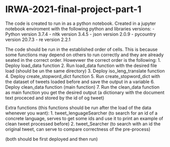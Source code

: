 # IRWA-2021-final-project-part-1
The code is created to run in as a python notebook. 
Created in a jupyter notebook enviroment with the following python and libraries versions:
	- Python version 3.7.4
	- nltk version 3.4.5
	- json version 2.0.9
	- pycountry version 20.7.3
	- re version 2.2.1

The code should be run in the established order of cells.
This is because some functions may depend on others to run correctly and they are already seated in the correct order.
Howevwer the correct order is the following:
	1. Deploy load_data function
	2. Run load_data function with the desired file load (should be un the same directory)
	3. Deploy iso_leng_translate function
	4. Deploy create_stopword_dict function
	5. Run create_stopword_dict with the dataset of tweets loaded before and save the output in a variable
	6. Deploy clean_data function (main function)
	7. Run the clean_data function as main function you get the desired output (a dictionary with the document text proceced and stored by the id of og tweet)

Extra functions (this functions should be run after the load of the data whenever you want):
	1. tweet_lenguageSearcher (to search for an id of a concrete language, serves to get some ids and use it to print an example of clean tweet processed before)
	2. tweet_Searcher (to search with an id the original tweet, can serve to compare correctness of the pre-process)

(both should be first deployed and then run)
